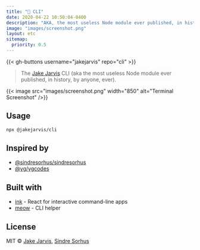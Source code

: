 ```yaml
---
title: "🤖 CLI"
date: 2020-04-22 10:50:04-0400
description: "AKA, the most useless Node module ever published, in history, by anyone, ever."
image: "images/screenshot.png"
layout: etc
sitemap:
  priority: 0.5
---
```


{{< gh-buttons username="jakejarvis" repo="cli" >}}

> The [Jake Jarvis](https://jarv.is/) CLI (aka the most useless Node module ever published, in history, by anyone, ever).

{{< image src="images/screenshot.png" width="850" alt="Terminal Screenshot" />}}

## Usage

```sh {linenos=false}
npx @jakejarvis/cli
```

## Inspired by

- [@sindresorhus/sindresorhus](https://github.com/sindresorhus/sindresorhus)
- [@yg/ygcodes](https://github.com/yg/ygcodes)

## Built with

- [ink](https://github.com/vadimdemedes/ink) - React for interactive command-line apps
- [meow](https://github.com/sindresorhus/meow) - CLI helper

## License

MIT © [Jake Jarvis](https://jarv.is/), [Sindre Sorhus](https://sindresorhus.com)
